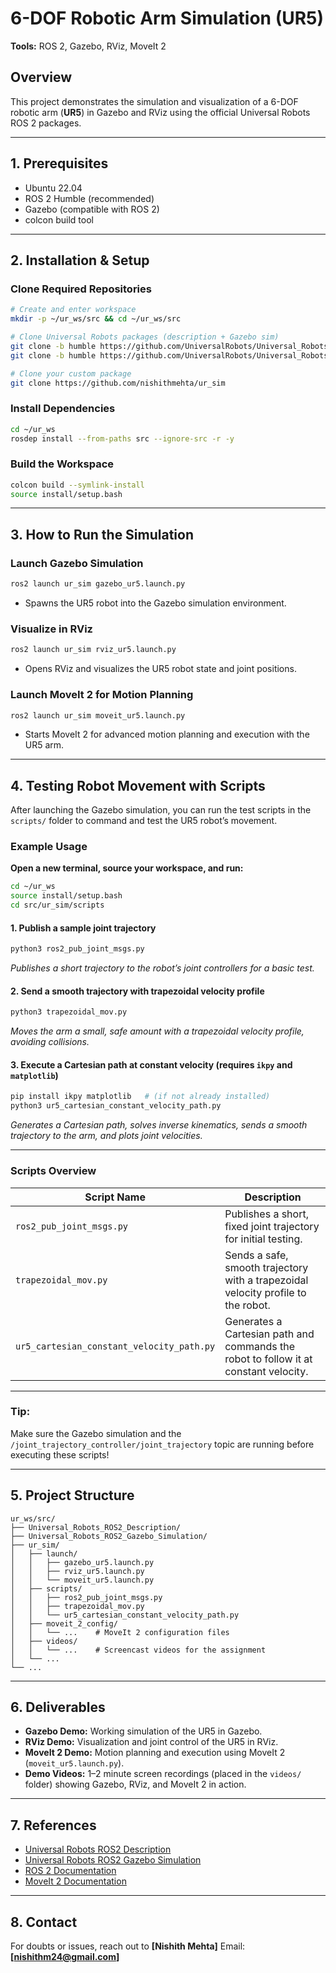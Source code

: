 # 6-DOF Robotic Arm Simulation (UR5)

**Tools:** ROS 2, Gazebo, RViz, MoveIt 2

## Overview

This project demonstrates the simulation and visualization of a 6-DOF robotic arm (**UR5**) in Gazebo and RViz using the official Universal Robots ROS 2 packages.

---

## 1. Prerequisites

* Ubuntu 22.04
* ROS 2 Humble (recommended)
* Gazebo (compatible with ROS 2)
* colcon build tool

---

## 2. Installation & Setup

### Clone Required Repositories

```bash
# Create and enter workspace
mkdir -p ~/ur_ws/src && cd ~/ur_ws/src

# Clone Universal Robots packages (description + Gazebo sim)
git clone -b humble https://github.com/UniversalRobots/Universal_Robots_ROS2_Description.git
git clone -b humble https://github.com/UniversalRobots/Universal_Robots_ROS2_Gazebo_Simulation.git

# Clone your custom package 
git clone https://github.com/nishithmehta/ur_sim
```

### Install Dependencies

```bash
cd ~/ur_ws
rosdep install --from-paths src --ignore-src -r -y
```

### Build the Workspace

```bash
colcon build --symlink-install
source install/setup.bash
```

---

## 3. How to Run the Simulation

### Launch Gazebo Simulation

```bash
ros2 launch ur_sim gazebo_ur5.launch.py
```

* Spawns the UR5 robot into the Gazebo simulation environment.

### Visualize in RViz

```bash
ros2 launch ur_sim rviz_ur5.launch.py
```

* Opens RViz and visualizes the UR5 robot state and joint positions.

### Launch MoveIt 2 for Motion Planning

```bash
ros2 launch ur_sim moveit_ur5.launch.py
```

* Starts MoveIt 2 for advanced motion planning and execution with the UR5 arm.

---

## 4. Testing Robot Movement with Scripts

After launching the Gazebo simulation, you can run the test scripts in the `scripts/` folder to command and test the UR5 robot’s movement.

### Example Usage

**Open a new terminal, source your workspace, and run:**

```bash
cd ~/ur_ws
source install/setup.bash
cd src/ur_sim/scripts
```

#### 1. Publish a sample joint trajectory

```bash
python3 ros2_pub_joint_msgs.py
```

*Publishes a short trajectory to the robot’s joint controllers for a basic test.*

#### 2. Send a smooth trajectory with trapezoidal velocity profile

```bash
python3 trapezoidal_mov.py
```

*Moves the arm a small, safe amount with a trapezoidal velocity profile, avoiding collisions.*

#### 3. Execute a Cartesian path at constant velocity (requires `ikpy` and `matplotlib`)

```bash
pip install ikpy matplotlib   # (if not already installed)
python3 ur5_cartesian_constant_velocity_path.py
```

*Generates a Cartesian path, solves inverse kinematics, sends a smooth trajectory to the arm, and plots joint velocities.*

---

### Scripts Overview

| Script Name                               | Description                                                                          |
| ----------------------------------------- | ------------------------------------------------------------------------------------ |
| `ros2_pub_joint_msgs.py`                  | Publishes a short, fixed joint trajectory for initial testing.                       |
| `trapezoidal_mov.py`                      | Sends a safe, smooth trajectory with a trapezoidal velocity profile to the robot.    |
| `ur5_cartesian_constant_velocity_path.py` | Generates a Cartesian path and commands the robot to follow it at constant velocity. |

---

### Tip:

Make sure the Gazebo simulation and the `/joint_trajectory_controller/joint_trajectory` topic are running before executing these scripts!

---

## 5. Project Structure

```
ur_ws/src/
├── Universal_Robots_ROS2_Description/
├── Universal_Robots_ROS2_Gazebo_Simulation/
├── ur_sim/
│   ├── launch/
│   │   ├── gazebo_ur5.launch.py
│   │   ├── rviz_ur5.launch.py
│   │   └── moveit_ur5.launch.py
│   ├── scripts/
│   │   ├── ros2_pub_joint_msgs.py
│   │   ├── trapezoidal_mov.py
│   │   └── ur5_cartesian_constant_velocity_path.py
│   ├── moveit_2_config/
│   │   └── ...    # MoveIt 2 configuration files
│   ├── videos/
│   │   └── ...    # Screencast videos for the assignment
│   └── ...
└── ...
```

---

## 6. Deliverables

* **Gazebo Demo:** Working simulation of the UR5 in Gazebo.
* **RViz Demo:** Visualization and joint control of the UR5 in RViz.
* **MoveIt 2 Demo:** Motion planning and execution using MoveIt 2 (`moveit_ur5.launch.py`).
* **Demo Videos:** 1–2 minute screen recordings (placed in the `videos/` folder) showing Gazebo, RViz, and MoveIt 2 in action.

---

## 7. References

* [Universal Robots ROS2 Description](https://github.com/UniversalRobots/Universal_Robots_ROS2_Description)
* [Universal Robots ROS2 Gazebo Simulation](https://github.com/UniversalRobots/Universal_Robots_ROS2_Gazebo_Simulation)
* [ROS 2 Documentation](https://docs.ros.org/en/humble/index.html)
* [MoveIt 2 Documentation](https://moveit.picknik.ai/humble/index.html)

---

## 8. Contact

For doubts or issues, reach out to **\[Nishith Mehta]**
Email: **\[[nishithm24@gmail.com](mailto:nishithm24@gmail.com)]**
